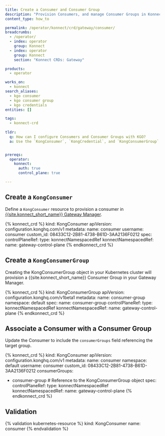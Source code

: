 ```yaml
---
title: Create a Consumer and Consumer Group
description: "Provision Consumers, and manage Consumer Groups in Konnect using Kubernetes CRDs."
content_type: how_to

permalink: /operator/konnect/crd/gateway/consumer/
breadcrumbs:
  - /operator/
  - index: operator
    group: Konnect
  - index: operator
    group: Konnect
    section: "Konnect CRDs: Gateway"

products:
  - operator

works_on:
  - konnect
search_aliases: 
  - kgo consumer
  - kgo consumer group
  - kgo credentials
entities: []

tags:
  - konnect-crd
 
tldr:
  q: How can I configure Consumers and Consumer Groups with KGO?
  a: Use the `KongConsumer`, `KongCredential`, and `KongConsumerGroup` CRDs to configure consumers, and groups in Konnect Gateway Manager through your Kubernetes cluster.


prereqs:
  operator:
    konnect:
      auth: true
      control_plane: true

---
```


## Create a `KongConsumer`

Define a `KongConsumer` resource to provision a consumer in [{{site.konnect_short_name}} Gateway Manager](/gateway-manager/).

<!-- vale off -->
{% konnect_crd %}
kind: KongConsumer
apiVersion: configuration.konghq.com/v1
metadata:
  name: consumer
username: consumer
custom_id: 08433C12-2B81-4738-B61D-3AA2136F0212
spec:
  controlPlaneRef:
    type: konnectNamespacedRef
    konnectNamespacedRef:
      name: gateway-control-plane
{% endkonnect_crd %}
<!-- vale on -->


## Create a `KongConsumerGroup`

Creating the KongConsumerGroup object in your Kubernetes cluster will provision a {{site.konnect_short_name}} Consumer Group in your Gateway Manager.

<!-- vale off -->
{% konnect_crd %}
kind: KongConsumerGroup
apiVersion: configuration.konghq.com/v1beta1
metadata:
  name: consumer-group
  namespace: default
spec:
  name: consumer-group
  controlPlaneRef:
    type: konnectNamespacedRef
    konnectNamespacedRef:
      name: gateway-control-plane
{% endkonnect_crd %}
<!-- vale on -->


## Associate a Consumer with a Consumer Group

Update the Consumer to include the `consumerGroups` field referencing the target group.

<!-- vale off -->
{% konnect_crd %}
kind: KongConsumer
apiVersion: configuration.konghq.com/v1
metadata:
  name: consumer
  namespace: default
username: consumer
custom_id: 08433C12-2B81-4738-B61D-3AA2136F0212 
consumerGroups:
  - consumer-group # Reference to the KongConsumerGroup object
spec:
  controlPlaneRef:
    type: konnectNamespacedRef
    konnectNamespacedRef:
      name: gateway-control-plane
{% endkonnect_crd %}
<!-- vale on -->



## Validation

<!-- vale off -->
{% validation kubernetes-resource %}
kind: KongConsumer
name: consumer
{% endvalidation %}
<!-- vale on -->